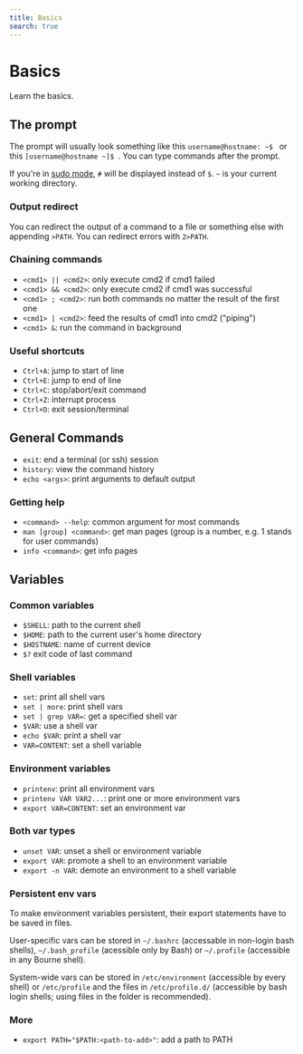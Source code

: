 ```yaml
---
title: Basics
search: true
---
```


# Basics

Learn the basics.

## The prompt

The prompt will usually look something like this `username@hostname: ~$ ` or this `[username@hostname ~]$ `.
You can type commands after the prompt.

If you're in [sudo mode](3-users-and-authentication.md#elevated-privileges--switching-users), `#` will be displayed
instead of `$`. `~` is your current working directory.

### Output redirect

You can redirect the output of a command to a file or something else with appending `>PATH`.
You can redirect errors with `2>PATH`.

### Chaining commands

- `<cmd1> || <cmd2>`: only execute cmd2 if cmd1 failed
- `<cmd1> && <cmd2>`: only execute cmd2 if cmd1 was successful
- `<cmd1> ; <cmd2>`: run both commands no matter the result of the first one
- `<cmd1> | <cmd2>`: feed the results of cmd1 into cmd2 ("piping")
- `<cmd1> &`: run the command in background

### Useful shortcuts

- `Ctrl+A`: jump to start of line
- `Ctrl+E`: jump to end of line
- `Ctrl+C`: stop/abort/exit command
- `Ctrl+Z`: interrupt process
- `Ctrl+D`: exit session/terminal

## General Commands

- `exit`: end a terminal (or ssh) session
- `history`: view the command history
- `echo <args>`: print arguments to default output

### Getting help

- `<command> --help`: common argument for most commands
- `man [group] <command>`: get man pages (group is a number, e.g. 1 stands for user commands)
- `info <command>`: get info pages

## Variables

### Common variables

- `$SHELL`: path to the current shell
- `$HOME`: path to the current user's home directory
- `$HOSTNAME`: name of current device
- `$?` exit code of last command

### Shell variables

- `set`: print all shell vars
- `set | more`: print shell vars
- `set | grep VAR=`: get a specified shell var
- `$VAR`: use a shell var
- `echo $VAR`: print a shell var
- `VAR=CONTENT`: set a shell variable

### Environment variables

- `printenv`: print all environment vars
- `printenv VAR VAR2...`: print one or more environment vars
- `export VAR=CONTENT`: set an environment var

### Both var types

- `unset VAR`: unset a shell or environment variable
- `export VAR`: promote a shell to an environment variable
- `export -n VAR`: demote an environment to a shell variable

### Persistent env vars

To make environment variables persistent, their export statements have to be saved in files.

User-specific vars can be stored in `~/.bashrc` (accessable in non-login bash shells), `~/.bash_profile` (acessible only
by Bash) or `~/.profile` (accessible in any Bourne shell).

System-wide vars can be stored in `/etc/environment` (accessible by every shell) or `/etc/profile` and the files
in `/etc/profile.d/` (accessible by bash login shells; using files in the folder is recommended).

### More

- `export PATH="$PATH:<path-to-add>"`: add a path to PATH
